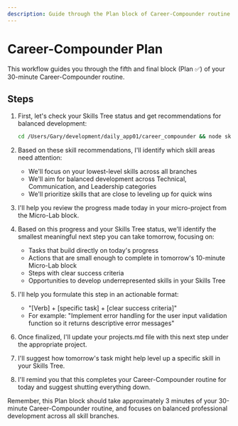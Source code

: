 ```yaml
---
description: Guide through the Plan block of Career-Compounder routine
---
```


# Career-Compounder Plan

This workflow guides you through the fifth and final block (Plan ✅) of your 30-minute Career-Compounder routine.

## Steps

1. First, let's check your Skills Tree status and get recommendations for balanced development:
   ```bash
   cd /Users/Gary/development/daily_app01/career_compounder && node skills-tree.js recommend
   ```

2. Based on these skill recommendations, I'll identify which skill areas need attention:
   - We'll focus on your lowest-level skills across all branches
   - We'll aim for balanced development across Technical, Communication, and Leadership categories
   - We'll prioritize skills that are close to leveling up for quick wins

3. I'll help you review the progress made today in your micro-project from the Micro-Lab block.

4. Based on this progress and your Skills Tree status, we'll identify the smallest meaningful next step you can take tomorrow, focusing on:
   - Tasks that build directly on today's progress
   - Actions that are small enough to complete in tomorrow's 10-minute Micro-Lab block
   - Steps with clear success criteria
   - Opportunities to develop underrepresented skills in your Skills Tree

5. I'll help you formulate this step in an actionable format:
   - "[Verb] + [specific task] + [clear success criteria]"
   - For example: "Implement error handling for the user input validation function so it returns descriptive error messages"

6. Once finalized, I'll update your projects.md file with this next step under the appropriate project.

7. I'll suggest how tomorrow's task might help level up a specific skill in your Skills Tree.

8. I'll remind you that this completes your Career-Compounder routine for today and suggest shutting everything down.

Remember, this Plan block should take approximately 3 minutes of your 30-minute Career-Compounder routine, and focuses on balanced professional development across all skill branches.
